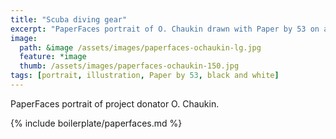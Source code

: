```yaml
---
title: "Scuba diving gear"
excerpt: "PaperFaces portrait of O. Chaukin drawn with Paper by 53 on an iPad."
image: 
  path: &image /assets/images/paperfaces-ochaukin-lg.jpg 
  feature: *image
  thumb: /assets/images/paperfaces-ochaukin-150.jpg
tags: [portrait, illustration, Paper by 53, black and white]
---
```


PaperFaces portrait of project donator O. Chaukin.

{% include boilerplate/paperfaces.md %}